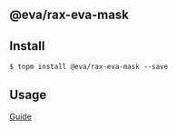 ## @eva/rax-eva-mask

## Install

```
$ tnpm install @eva/rax-eva-mask --save
```

## Usage

[Guide](https://yuque.com/eva/rax-eva/mask)
